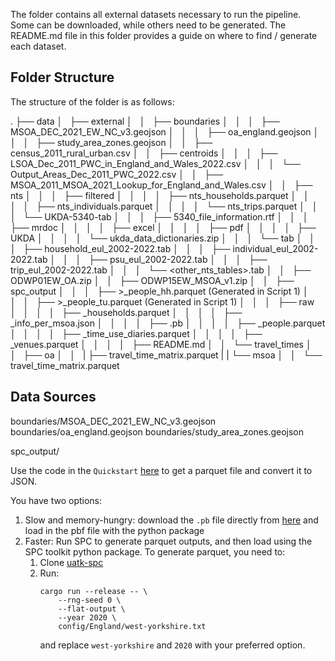 The folder contains all external datasets necessary to run the pipeline. Some can be downloaded, while others need to be generated. The README.md file in this folder provides a guide on where to find / generate each dataset.


## Folder Structure

The structure of the folder is as follows:

.
├── data
│   ├── external
│   │   ├── boundaries
│   │   │   ├── MSOA_DEC_2021_EW_NC_v3.geojson
│   │   │   ├── oa_england.geojson
│   │   │   ├── study_area_zones.geojson
│   │   ├── census_2011_rural_urban.csv
│   │   ├── centroids
│   │   │   ├── LSOA_Dec_2011_PWC_in_England_and_Wales_2022.csv
│   │   │   └── Output_Areas_Dec_2011_PWC_2022.csv
│   │   ├── MSOA_2011_MSOA_2021_Lookup_for_England_and_Wales.csv
│   │   ├── nts
│   │   │   ├── filtered
│   │   │   │   ├── nts_households.parquet
│   │   │   │   ├── nts_individuals.parquet
│   │   │   │   └── nts_trips.parquet
│   │   │   └── UKDA-5340-tab
│   │   │       ├── 5340_file_information.rtf
│   │   │       ├── mrdoc
│   │   │       │   ├── excel
│   │   │       │   ├── pdf
│   │   │       │   ├── UKDA
│   │   │       │   └── ukda_data_dictionaries.zip
│   │   │       └── tab
│   │   │           ├── household_eul_2002-2022.tab
│   │   │           ├── individual_eul_2002-2022.tab
│   │   │           ├── psu_eul_2002-2022.tab
│   │   │           ├── trip_eul_2002-2022.tab
│   │   │           └── <other_nts_tables>.tab
│   │   ├── ODWP01EW_OA.zip
│   │   ├── ODWP15EW_MSOA_v1.zip
│   │   ├── spc_output
│   │   │   ├── <region>>_people_hh.parquet (Generated in Script 1)
│   │   │   ├── <region>>_people_tu.parquet (Generated in Script 1)
│   │   │   ├── raw
│   │   │   │   ├── <region>_households.parquet
│   │   │   │   ├── <region>_info_per_msoa.json
│   │   │   │   ├── <region>.pb
│   │   │   │   ├── <region>_people.parquet
│   │   │   │   ├── <region>_time_use_diaries.parquet
│   │   │   │   ├── <region>_venues.parquet
│   │   │   │   ├── README.md
│   │   └── travel_times
│   │       ├── oa
│   │       |   ├── travel_time_matrix.parquet
|   |       └── msoa
│   │           └── travel_time_matrix.parquet


## Data Sources

boundaries/MSOA_DEC_2021_EW_NC_v3.geojson
boundaries/oa_england.geojson
boundaries/study_area_zones.geojson



spc_output/

Use the code in the `Quickstart` [here](https://github.com/alan-turing-institute/uatk-spc/blob/55-output-formats-python/python/README.md)
to get a parquet file and convert it to JSON.

You have two options:
1. Slow and memory-hungry: download the `.pb` file directly from [here](https://alan-turing-institute.github.io/uatk-spc/using_england_outputs.html)
    and load in the pbf file with the python package
2. Faster: Run SPC to generate parquet outputs, and then load using the SPC toolkit python package. To generate parquet, you need to:
    1. Clone [uatk-spc](https://github.com/alan-turing-institute/uatk-spc/tree/main/docs)
    2. Run:
        ```shell
        cargo run --release -- \
            --rng-seed 0 \
            --flat-output \
            --year 2020 \
            config/England/west-yorkshire.txt
        ```
        and replace `west-yorkshire` and `2020` with your preferred option.
